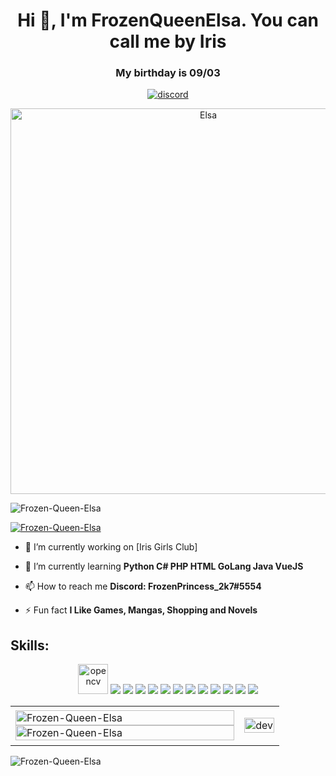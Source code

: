 <h1 align="center">Hi 👋, I'm FrozenQueenElsa. You can call me by Iris</h1>
<h3 align="center">My birthday is 09/03</h3>
<p align="center">
<a href="https://discord.com/users/900438533997731850"><img src="https://discord.c99.nl/widget/theme-3/900438533997731850.png" alt="discord" /></a> 
</p>
<p align="center"> 
        <img src="https://media1.giphy.com/media/42WdiWfCKp6xD9uUQ2/giphy.gif?cid=790b761110372aa7ecc416fa3dbee5d33fadc5fc090c1c69&rid=giphy.gif&ct=g" alt="Elsa" width="617px"/>
      </p>
<p align="left"> <img src="https://komarev.com/ghpvc/?username=Frozen-Queen-Elsa&label=Profile%20views&color=0e75b6&style=flat" alt="Frozen-Queen-Elsa" /> </p>

<p align="left"> <a href="https://github.com/Frozen-Queen-Elsa/Elsa-Github-Tropy"><img src="https://github-profile-trophy.vercel.app/?username=Frozen-Queen-Elsa&theme=tokyonight&row=2&column=3&no-bg=true" alt="Frozen-Queen-Elsa" /></a> </p>

- 🔭 I’m currently working on [Iris Girls Club] 

- 🌱 I’m currently learning **Python C# PHP HTML GoLang Java VueJS** 

- 📫 How to reach me **Discord: FrozenPrincess_2k7#5554** 

- ⚡ Fun fact **I Like Games, Mangas, Shopping and Novels**


</p>

## Skills:
<p align="center">
  <img src="https://www.vectorlogo.zone/logos/opencv/opencv-icon.svg" alt="opencv" width="48" height="48"/> 
  <img src="https://img.icons8.com/color/48/000000/microsoft-sql-server.png"/>
  <img src="https://img.icons8.com/color/48/000000/mysql-logo.png"/>
  <img src="https://img.icons8.com/color/48/000000/mongodb.png"/>
  <img src="https://img.icons8.com/fluent/48/000000/matlab.png"/>
  <img src="https://img.icons8.com/color/48/000000/git.png"/>
  <img src="https://img.icons8.com/color/48/000000/github-2.png"/>
  <img src="https://img.icons8.com/color/48/000000/visual-studio-code-2019.png"/>
  <img src="https://img.icons8.com/color/48/000000/visual-studio-2019.png"/>
  <img src="https://img.icons8.com/dusk/48/000000/anaconda.png"/>
  <img src="https://img.icons8.com/fluent/48/000000/spyder-ide.png"/>
  <img src="https://img.icons8.com/color/48/000000/trello.png"/>
  <img src="https://img.icons8.com/color/48/000000/python.png"/>

</p>

<table style="width:100%;">
  <tr>
    <td>
      <img src="https://github-readme-stats.vercel.app/api/top-langs/?username=Frozen-Queen-Elsa&bg_color=FFFFFF00&text_color=179fa3&layout=compact&hide=CSS&langs_count=10&custom_title=Top%20ngôn%20ngữ%20được%20dùng" alt="Frozen-Queen-Elsa" width="100%"/>
      <img src="https://github-readme-stats.vercel.app/api?username=Frozen-Queen-Elsa&bg_color=FFFFFF00&text_color=179fa3&show_icons=true&count_private=true&include_all_commits=true&custom_title=Hoạt%20động%20trên%20Github" alt="Frozen-Queen-Elsa" width="100%"/>
    </td>
    <td>
      <p align="center"> 
        <img src="https://cdn.dribbble.com/users/1059583/screenshots/4171367/coding-freak.gif" alt="dev" width="100%"/>
      </p>
    </td>
  </tr>
</table>

<p ><img align="center" src="https://github-readme-streak-stats.herokuapp.com/?user=Frozen-Queen-Elsa&" alt="Frozen-Queen-Elsa" /></p>
